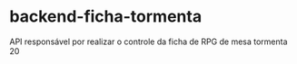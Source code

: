 # backend-ficha-tormenta
API responsável por realizar o controle da ficha de RPG de mesa tormenta 20

